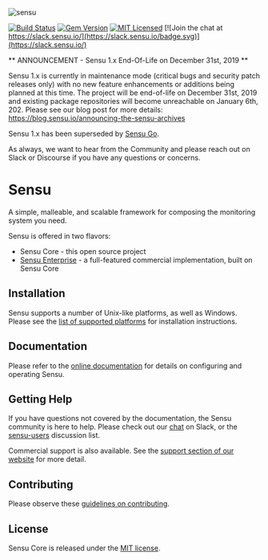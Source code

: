 ![sensu](https://raw.github.com/sensu/sensu/master/sensu-logo.png)

[![Build Status](https://img.shields.io/travis/sensu/sensu.svg)](https://travis-ci.org/sensu/sensu)
[![Gem Version](https://img.shields.io/gem/v/sensu.svg)](https://github.com/sensu/sensu/blob/master/CHANGELOG.md)
[![MIT Licensed](https://img.shields.io/github/license/sensu/sensu.svg)](https://raw.githubusercontent.com/sensu/sensu/master/MIT-LICENSE.txt)
[![Join the chat at https://slack.sensu.io/](https://slack.sensu.io/badge.svg)](https://slack.sensu.io/)

** ANNOUNCEMENT - Sensu 1.x End-Of-Life on December 31st, 2019 **

Sensu 1.x is currently in maintenance mode (critical bugs and security
patch releases only) with no new feature enhancements or additions
being planned at this time. The project will be end-of-life on
December 31st, 2019 and existing package repositories will become 
unreachable on January 6th, 202. Please see our blog post for more details:
https://blog.sensu.io/announcing-the-sensu-archives

Sensu 1.x has been superseded by [Sensu Go](https://github.com/sensu/sensu-go).

As always, we want to hear from the Community and please reach out on
Slack or Discourse if you have any questions or concerns.

# Sensu

A simple, malleable, and scalable framework for composing
the monitoring system you need.

Sensu is offered in two flavors:

* Sensu Core - this open source project
* [Sensu Enterprise][1] - a full-featured commercial implementation, built on Sensu Core

## Installation

Sensu supports a number of Unix-like platforms, as well as Windows.
Please see the [list of supported platforms][2] for installation instructions.

## Documentation

Please refer to the [online documentation][3] for details
on configuring and operating Sensu.

## Getting Help

If you have questions not covered by the documentation, the Sensu community
is here to help. Please check out our [chat][4] on Slack, or the
[sensu-users][5] discussion list.

Commercial support is also available. See the [support section of our website][6] for more detail.

## Contributing

Please observe these [guidelines on contributing][7].


## License

Sensu Core is released under the [MIT license][8].


[1]: https://sensu.io/solutions/enterprise
[2]: https://docs.sensu.io/sensu-core/latest/overview/platforms/
[3]: https://docs.sensu.io/sensu-core/latest/
[4]: https://slack.sensu.io/
[5]: http://groups.google.com/group/sensu-users
[6]: https://sensu.io/resources/support
[7]: https://github.com/sensu/sensu/blob/master/CONTRIBUTING.md
[8]: https://raw.github.com/sensu/sensu/master/MIT-LICENSE.txt
